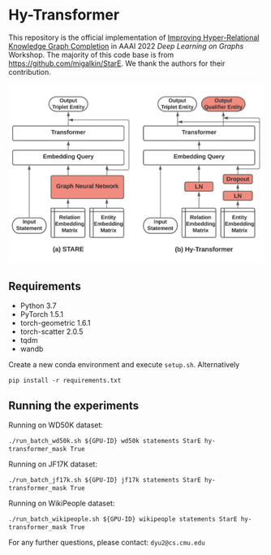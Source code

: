 # Hy-Transformer

This repository is the official implementation of [Improving Hyper-Relational Knowledge Graph Completion](https://arxiv.org/abs/2104.08167) in AAAI 2022 *Deep Learning on Graphs* Workshop. The majority of this code base is from https://github.com/migalkin/StarE. We thank the authors for their contribution.

![](./model.png)

## Requirements
* Python 3.7
* PyTorch 1.5.1
* torch-geometric 1.6.1
* torch-scatter 2.0.5
* tqdm
* wandb

Create a new conda environment and execute `setup.sh`.
Alternatively
```
pip install -r requirements.txt
```

## Running the experiments

Running on WD50K dataset:
```
./run_batch_wd50k.sh ${GPU-ID} wd50k statements StarE hy-transformer_mask True
```


Running on JF17K dataset:
```
./run_batch_jf17k.sh ${GPU-ID} jf17k statements StarE hy-transformer_mask True 
```

Running on WikiPeople dataset:
```
./run_batch_wikipeople.sh ${GPU-ID} wikipeople statements StarE hy-transformer_mask True
```

For any further questions, please contact:  ```dyu2@cs.cmu.edu```
